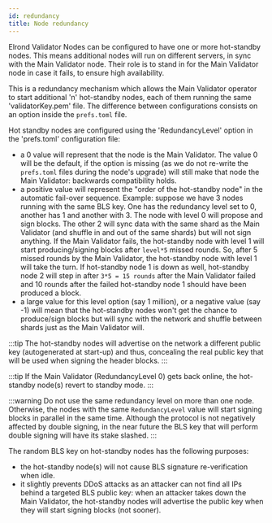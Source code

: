 ```yaml
---
id: redundancy
title: Node redundancy
---
```


Elrond Validator Nodes can be configured to have one or more hot-standby nodes. 
This means additional nodes will run on different servers, in sync with the Main Validator node. 
Their role is to stand in for the Main Validator node in case it fails, to ensure high availability.

This is a redundancy mechanism which allows the Main Validator operator to start additional 'n' hot-standby nodes, 
each of them running the same 'validatorKey.pem' file. The difference between 
configurations consists on an option inside the `prefs.toml` file.

Hot standby nodes are configured using the 'RedundancyLevel' option in the 'prefs.toml' configuration file:

- a 0 value will represent that the node is the Main Validator.
The value 0 will be the default, if the option is missing (as we do not re-write the `prefs.toml` 
  files during the node's upgrade) will still make that node the Main Validator: 
  backwards compatibility holds.
- a positive value will represent the "order of the hot-standby node" in the automatic fail-over sequence. 
  Example: suppose we have 3 nodes running with the same BLS key. One has the redundancy level set to 0,
  another has 1 and another with 3. The node with level 0 will propose and sign blocks. The other 2 will
  sync data with the same shard as the Main Validator (and shuffle in and out of the same shards) but will
  not sign anything. If the Main Validator fails, the hot-standby node 
  with level 1 will start producing/signing blocks after `level*5` missed rounds. So, after 5 
  missed rounds by the Main Validator, the hot-standby node with level 1 will take the turn.
  If hot-standby node 1 is down as well, hot-standby node 2 will step in 
  after `3*5 = 15 rounds` after the Main Validator failed and 10 rounds after the failed hot-standby node 1 
  should have been produced a block.
- a large value for this level option (say 1 million), or a negative value (say -1) will mean that the
  hot-standby nodes won't get the chance to produce/sign blocks but will sync with the network and
  shuffle between shards just as the Main Validator will.

:::tip
The hot-standby nodes will advertise on the network a different public key (autogenerated at start-up) and thus, concealing the real public key that will be used when signing the header blocks. 
:::

:::tip
If the Main Validator (RedundancyLevel 0) gets back online, the hot-standby node(s) revert to standby mode.
:::

:::warning
Do not use the same redundancy level on more than one node. Otherwise, the nodes with the same `RedundancyLevel` value will start signing blocks in parallel in the same time. Although the protocol is not negatively affected by double signing, in the near future the BLS key that will perform double signing will have its stake slashed.
:::

The random BLS key on hot-standby nodes has the following purposes:
- the hot-standby node(s) will not cause BLS signature re-verification when idle.
- it slightly prevents DDoS attacks as an attacker can not find all IPs behind a targeted BLS public key: 
  when an attacker takes down the Main Validator, the hot-standby nodes will advertise the public key when they 
  will start signing blocks (not sooner).
  
